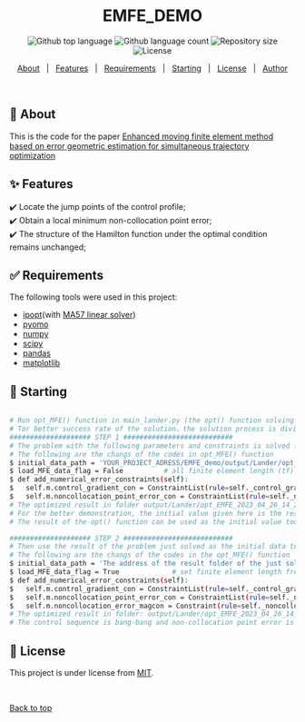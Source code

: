 [//]: # (<div align="center" id="top"> )

[//]: # (  <img src="./.github/app.gif" alt="EMFE_demo" />)

[//]: # ()
[//]: # (  &#xa0;)

[//]: # ()
[//]: # (  <!-- <a href="https://emfe_demo.netlify.app">Demo</a> -->)

[//]: # (</div>)

<h1 align="center">EMFE_DEMO</h1>

<p align="center">
  <img alt="Github top language" src="https://img.shields.io/github/languages/top/{{EMFE2022}}/emfe_demo?color=56BEB8">

  <img alt="Github language count" src="https://img.shields.io/github/languages/count/{{EMFE2022}}/emfe_demo?color=56BEB8">

  <img alt="Repository size" src="https://img.shields.io/github/repo-size/{{EMFE2022}}/emfe_demo?color=56BEB8">

  <img alt="License" src="https://img.shields.io/github/license/{{EMFE2022}}/emfe_demo?color=56BEB8">

  <!-- <img alt="Github issues" src="https://img.shields.io/github/issues/{{EMFE2022}}/emfe_demo?color=56BEB8" /> -->

  <!-- <img alt="Github forks" src="https://img.shields.io/github/forks/{{EMFE2022}}/emfe_demo?color=56BEB8" /> -->

  <!-- <img alt="Github stars" src="https://img.shields.io/github/stars/{{EMFE2022}}/emfe_demo?color=56BEB8" /> -->
</p>

<!-- Status -->

<!-- <h4 align="center"> 
	🚧  EMFE_demo 🚀 Under construction...  🚧
</h4> 

<hr> -->

<p align="center">
  <a href="#dart-about">About</a> &#xa0; | &#xa0; 
  <a href="#sparkles-features">Features</a> &#xa0; | &#xa0;
  <a href="#white_check_mark-requirements">Requirements</a> &#xa0; | &#xa0;
  <a href="#checkered_flag-starting">Starting</a> &#xa0; | &#xa0;
  <a href="#memo-license">License</a> &#xa0; | &#xa0;
  <a href="https://github.com/{{EMFE2022}}" target="_blank">Author</a>
</p>

<br>

## :dart: About ##

This is the code for the paper [Enhanced moving finite element method based on error geometric estimation for simultaneous trajectory optimization](https://doi.org/10.1016/j.automatica.2022.110711)

## :sparkles: Features ##

:heavy_check_mark: Locate the jump points of the control profile;\
:heavy_check_mark: Obtain a local minimum non-collocation point error;\
:heavy_check_mark: The structure of the Hamilton function under the optimal condition remains unchanged;

## :white_check_mark: Requirements ##

The following tools were used in this project:

- [ipopt](https://coin-or.github.io/Ipopt/)(with [MA57 linear solver](https://www.hsl.rl.ac.uk/catalogue/ma57.html))
- [pyomo](https://github.com/Pyomo/pyomo)
- [numpy](https://numpy.org/)
- [scipy](https://scipy.org/)
- [pandas](https://pandas.pydata.org/)
- [matplotlib](https://matplotlib.org/)

## :checkered_flag: Starting ##

```bash

# Run opt_MFE() function in main_lander.py (the opt() function solving the problem just formulated by Simultaneous Approach)
# Tor better success rate of the solution，the solution process is divided into 2 steps.
#################### STEP 1 ###########################
# The problem with the following parameters and constraints is solved first.
# The following are the changs of the codes in opt_MFE() function 
$ initial_data_path = 'YOUR_PROJECT_ADRESS/EMFE_demo/output/Lander/opt_EMFE_2023_04_26_14_21_09' # there is already an initial value in the /output/lander folder now
$ load_MFE_data_flag = False          # all finite element length (tf) are equal and fixed and intial value of noncollocation_error is zero
$ def add_numerical_error_constraints(self):
$   self.m.control_gradient_con = ConstraintList(rule=self._control_gradient_con(self.m, self.ncp))
$   self.m.noncollocation_point_error_con = ConstraintList(rule=self._noncollocation_point_error_con(self.m, self.ncp))
# The optimized result in folder output/Lander/opt_EMFE_2023_04_26_14_22_38_template
# For the better demonstration, the initial value given here is the result of EMFE. Compared with intial data, the result loses the bang-bang characteristics, and the error of its non-collocation-point error becomes larger
# The result of the opt() function can be used as the initial value too, and have no differece with EMFE reslut because of load_MFE_data_flag. But due to initial value sensitivity, it may be necessary to gradually add control_gradient_con and noncollocation_point_error_con. 

#################### STEP 2 ###########################
# Then use the result of the problem just solved as the initial data to solve the complete EMFE problem
# The following are the changs of the codes in the opt_MFE() function 
$ initial_data_path = 'The address of the result folder of the just solved problem' #'YOUR_PROJECT_ADRESS/EMFE_demo/output/Lander/opt_EMFE_2023_04_26_14_22_38_template'
$ load_MFE_data_flag = True             # set finite element length free and update inital value of noncollocation_error
$ def add_numerical_error_constraints(self):
$   self.m.control_gradient_con = ConstraintList(rule=self._control_gradient_con(self.m, self.ncp))
$   self.m.noncollocation_point_error_con = ConstraintList(rule=self._noncollocation_point_error_con(self.m, self.ncp))
$   self.m.noncollocation_error_magcon = Constraint(rule=self._noncollocation_error_magcon)
# The optimized result in folder: output/Lander/opt_EMFE_2023_04_26_14_23_20
# The control sequence is bang-bang and non-collocation point error is minimized

```

## :memo: License ##

This project is under license from [MIT](https://opensource.org/licenses/MIT).

&#xa0;

<a href="#top">Back to top</a>
